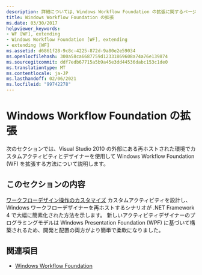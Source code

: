 ```yaml
---
description: 詳細については、Windows Workflow Foundation の拡張に関するページをご覧ください。
title: Windows Workflow Foundation の拡張
ms.date: 03/30/2017
helpviewer_keywords:
- WF [WF], extending
- Windows Workflow Foundation [WF], extending
- extending [WF]
ms.assetid: d6861f28-9c8c-4225-872d-9a80e2e59034
ms.openlocfilehash: 300a58ca6687759d12331869608a74a76e139874
ms.sourcegitcommit: ddf7edb67715a5b9a45e3dd44536dabc153c1de0
ms.translationtype: MT
ms.contentlocale: ja-JP
ms.lasthandoff: 02/06/2021
ms.locfileid: "99742278"
---
```

# <a name="extending-windows-workflow-foundation"></a>Windows Workflow Foundation の拡張

次のセクションでは、Visual Studio 2010 の外部にある再ホストされた環境でカスタムアクティビティとデザイナーを使用して Windows Workflow Foundation (WF) を拡張する方法について説明します。

## <a name="in-this-section"></a>このセクションの内容

 [ワークフローデザイン操作のカスタマイズ](customizing-the-workflow-design-experience.md) カスタムアクティビティを設計し、Windows ワークフローデザイナーを再ホストするシナリオが .NET Framework 4 で大幅に簡素化された方法を示します。 新しいアクティビティデザイナーのプログラミングモデルは Windows Presentation Foundation (WPF) に基づいて構築されるため、開発と配置の両方がより簡単で柔軟になりました。

## <a name="see-also"></a>関連項目

- [Windows Workflow Foundation](index.md)
